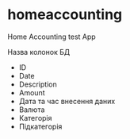 # homeaccounting
Home Accounting test App

Назва колонок БД
- ID
- Date
- Description 
- Amount
- Дата та час внесення даних 
- Валюта
- Категорія
- Підкатегорія
